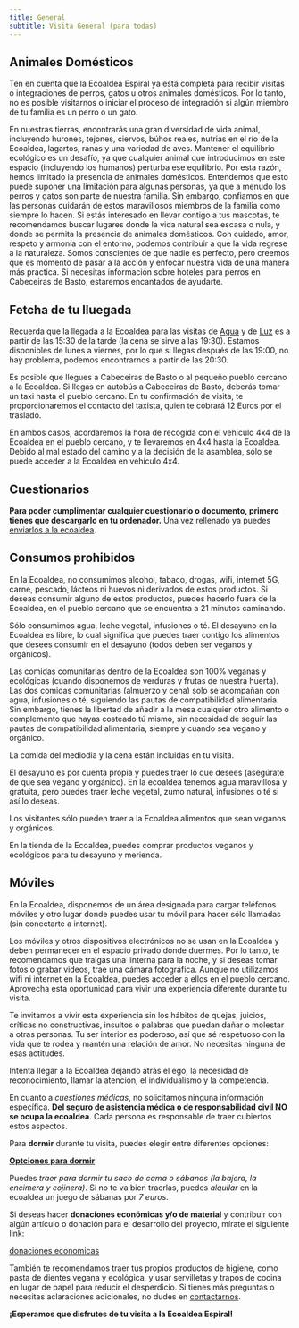 ```yaml
---
title: General
subtitle: Visita General (para todas)
---
```


<!--
SPDX-FileCopyrightText: 2012-2023 Atzar <ecoaldeavegetariana@gmail.com>
SPDX-FileCopyrightText: 2024 Robin Vobruba <hoijui.quaero@gmail.com>

SPDX-License-Identifier: CC-BY-SA-4.0
-->

## Animales Domésticos

Ten en cuenta que la Ecoaldea Espiral ya está completa
para recibir visitas o integraciones de perros,
gatos u otros animales domésticos.
Por lo tanto,
no es posible visitarnos o iniciar el proceso de integración
si algún miembro de tu familia es un perro o un gato.

En nuestras tierras,
encontrarás una gran diversidad de vida animal,
incluyendo hurones, tejones, ciervos, búhos reales,
nutrias en el río de la Ecoaldea,
lagartos, ranas y una variedad de aves.
Mantener el equilibrio ecológico es un desafío,
ya que cualquier animal que introducimos en este espacio
(incluyendo los humanos) perturba ese equilibrio.
Por esta razón,
hemos limitado la presencia de animales domésticos.
Entendemos que esto puede suponer una limitación para algunas personas,
ya que a menudo los perros y gatos son parte de nuestra familia.
Sin embargo, confiamos en que las personas
cuidarán de estos maravillosos miembros de la familia como siempre lo hacen.
Si estás interesado en llevar contigo a tus mascotas,
te recomendamos buscar lugares donde la vida natural sea escasa o nula,
y donde se permita la presencia de animales domésticos.
Con cuidado, amor, respeto y armonía con el entorno,
podemos contribuir a que la vida regrese a la naturaleza.
Somos conscientes de que nadie es perfecto,
pero creemos que es momento de pasar a la acción
y enfocar nuestra vida de una manera más práctica.
Si necesitas información sobre hoteles para perros en Cabeceiras de Basto,
estaremos encantados de ayudarte.

## Fetcha de tu lluegada

Recuerda que la llegada a la Ecoaldea
para las visitas de [Agua][Visita de Agua] y de [Luz][Visita de Luz]
es a partir de las 15:30 de la tarde
(la cena se sirve a las 19:30).
Estamos disponibles de lunes a viernes,
por lo que si llegas después de las 19:00,
no hay problema,
podemos encontrarnos a partir de las 20:30.

Es posible que llegues a Cabeceiras de Basto
o al pequeño pueblo cercano a la Ecoaldea.
Si llegas en autobús a Cabeceiras de Basto,
deberás tomar un taxi hasta el pueblo cercano.
En tu confirmación de visita,
te proporcionaremos el contacto del taxista,
quien te cobrará 12 Euros por el traslado.

En ambos casos,
acordaremos la hora de recogida con el vehículo 4x4 de la Ecoaldea en el pueblo cercano,
y te llevaremos en 4x4 hasta la Ecoaldea.
Debido al mal estado del camino y a la decisión de la asamblea,
sólo se puede acceder a la Ecoaldea en vehículo 4x4.

## Cuestionarios

**Para poder cumplimentar cualquier cuestionario o documento,
primero tienes que descargarlo en tu ordenador.**
Una vez rellenado
ya puedes [enviarlos a la ecoaldea][contacto].

## Consumos prohibidos

En la Ecoaldea,
no consumimos alcohol, tabaco, drogas, wifi, internet 5G,
carne, pescado, lácteos ni huevos ni derivados de estos productos.
Si deseas consumir alguno de estos productos,
puedes hacerlo fuera de la Ecoaldea,
en el pueblo cercano que se encuentra a 21 minutos caminando.

Sólo consumimos agua, leche vegetal, infusiones o té.
El desayuno en la Ecoaldea es libre,
lo cual significa que puedes traer contigo
los alimentos que desees consumir en el desayuno
(todos deben ser veganos y orgánicos).

Las comidas comunitarias dentro de la Ecoaldea son 100% veganas y ecológicas
(cuando disponemos de verduras y frutas de nuestra huerta).
Las dos comidas comunitarias (almuerzo y cena) solo se acompañan con agua,
infusiones o té, siguiendo las pautas de compatibilidad alimentaria.
Sin embargo, tienes la libertad de añadir a la mesa
cualquier otro alimento o complemento que hayas costeado tú mismo,
sin necesidad de seguir las pautas de compatibilidad alimentaria,
siempre y cuando sea vegano y orgánico.

La comida del mediodia y la cena están incluidas en tu visita.

El desayuno es por cuenta propia y puedes traer lo que desees
(asegúrate de que sea vegano y orgánico).
En la ecoaldea tenemos agua maravillosa y gratuita,
pero puedes traer leche vegetal, zumo natural,
infusiones o té si así lo deseas.

Los visitantes sólo pueden traer a la Ecoaldea
alimentos que sean veganos y orgánicos.

En la tienda de la Ecoaldea,
puedes comprar productos veganos y ecológicos para tu desayuno y merienda.

## Móviles

En la Ecoaldea,
disponemos de un área designada para cargar teléfonos móviles
y otro lugar donde puedes usar tu móvil para hacer sólo llamadas
(sin conectarte a internet).

Los móviles y otros dispositivos electrónicos no se usan en la Ecoaldea
y deben permanecer en el espacio privado donde duermes.
Por lo tanto,
te recomendamos que traigas una linterna para la noche,
y si deseas tomar fotos o grabar videos,
trae una cámara fotográfica.
Aunque no utilizamos wifi ni internet en la Ecoaldea,
puedes acceder a ellos en el pueblo cercano.
Aprovecha esta oportunidad para vivir una experiencia diferente durante tu visita.

Te invitamos a vivir esta experiencia sin los hábitos de quejas,
juicios, críticas no constructivas, insultos
o palabras que puedan dañar o molestar a otras personas.
Tu ser interior es poderoso,
así que sé respetuoso con la vida que te rodea
y mantén una relación de amor.
No necesitas ninguna de esas actitudes.

Intenta llegar a la Ecoaldea dejando atrás el ego,
la necesidad de reconocimiento, llamar la atención,
el individualismo y la competencia.

En cuanto a *cuestiones médicas*,
no solicitamos ninguna información específica.
**Del seguro de asistencia médica o de responsabilidad civil NO se ocupa la ecoaldea**.
Cada persona es responsable de traer cubiertos estos aspectos.

Para **dormir** durante tu visita,
puedes elegir entre diferentes opciones:

**[Optciones para dormir](
https://docs.google.com/document/d/1HQQTBBxok78UeSAyuTgyOPshUYLp7xQ2lKdrw0H-YIo/edit)**

Puedes *traer para dormir tu saco de cama o sábanas
(la bajera, la encimera y cojinera)*.
Si no te va bien traerlas,
puedes *alquilar* en la ecoaldea un juego de sábanas por *7 euros*.

Si deseas hacer **donaciones económicas y/o de material**
y contribuir con algún artículo o donación
para el desarrollo del proyecto,
mírate el siguiente link:

[donaciones economicas](https://docs.google.com/document/d/1-vyRgKIiAHNgdqUCkNpj2fvxgoz7v-4eAQIUmjaAb3I/edit)

También te recomendamos traer tus propios productos de higiene,
como pasta de dientes vegana y ecológica,
y usar servilletas y trapos de cocina en lugar de papel
para reducir el desperdicio.
Si tienes más preguntas o necesitas aclaraciones adicionales,
no dudes en [contactarnos][contacto].

**¡Esperamos que disfrutes de tu visita a la Ecoaldea Espiral!**

[Visita de Agua]: agua.md
[Visita de Luz]: luz.md
[contacto]: ../contacto.md
